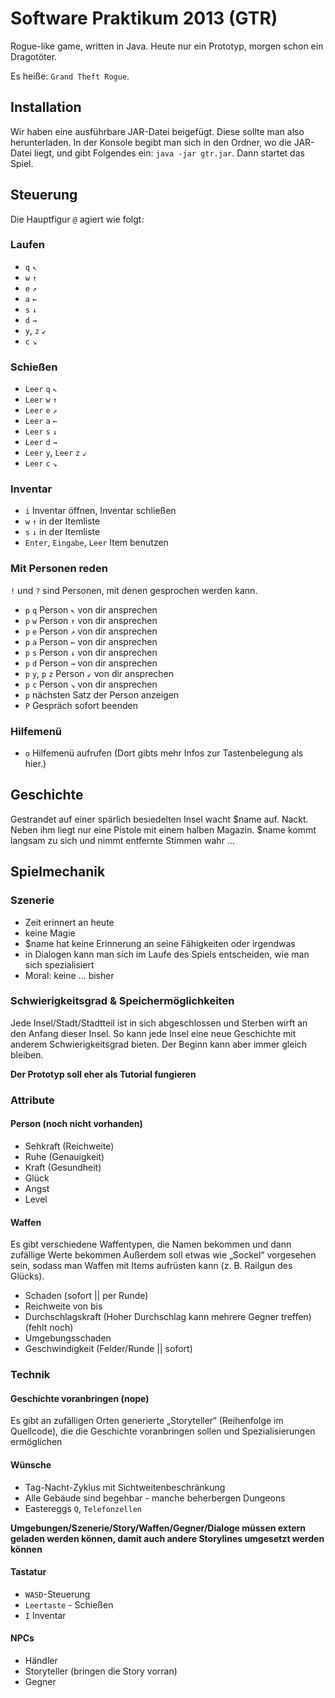 # Software Praktikum 2013 (GTR)


Rogue-like game, written in Java. Heute nur ein Prototyp, morgen schon ein Dragotöter. 

Es heiße: `Grand Theft Rogue`.

## Installation
Wir haben eine ausführbare JAR-Datei beigefügt. Diese sollte man also herunterladen. In der Konsole begibt man sich in den Ordner, wo die JAR-Datei liegt, und gibt Folgendes ein: `java -jar gtr.jar`. Dann startet das Spiel.

## Steuerung
Die Hauptfigur `@` agiert wie folgt:

### Laufen
- `q` `↖`
- `w` `↑`
- `e` `↗`
- `a` `←`
- `s` `↓`
- `d` `→`
- `y`, `z` `↙`
- `c` `↘`

### Schießen
- `Leer` `q` `↖`
- `Leer` `w` `↑`
- `Leer` `e` `↗`
- `Leer` `a` `←`
- `Leer` `s` `↓`
- `Leer` `d` `→`
- `Leer` `y`, `Leer` `z` `↙`
- `Leer` `c` `↘`

### Inventar
- `i` Inventar öffnen, Inventar schließen
- `w` `↑` in der Itemliste
- `s` `↓` in der Itemliste
- `Enter`, `Eingabe`, `Leer` Item benutzen

### Mit Personen reden
`!` und `?` sind Personen, mit denen gesprochen werden kann.
- `p` `q` Person `↖` von dir ansprechen
- `p` `w` Person `↑` von dir ansprechen
- `p` `e` Person `↗` von dir ansprechen
- `p` `a` Person `←` von dir ansprechen
- `p` `s` Person `↓` von dir ansprechen
- `p` `d` Person `→` von dir ansprechen
- `p` `y`, `p` `z` Person `↙` von dir ansprechen
- `p` `c` Person `↘` von dir ansprechen
- `p` nächsten Satz der Person anzeigen
- `P` Gespräch sofort beenden

### Hilfemenü

- `o` Hilfemenü aufrufen (Dort gibts mehr Infos zur Tastenbelegung als hier.)

## Geschichte
Gestrandet auf einer spärlich besiedelten Insel wacht $name auf. Nackt. Neben ihm liegt nur eine Pistole mit einem halben Magazin. $name kommt langsam zu sich und nimmt entfernte Stimmen wahr …

## Spielmechanik

### Szenerie
- Zeit erinnert an heute
- keine Magie
- $name hat keine Erinnerung an seine Fähigkeiten oder irgendwas
- in Dialogen kann man sich im Laufe des Spiels entscheiden, wie man sich spezialisiert
- Moral: keine … bisher

### Schwierigkeitsgrad & Speichermöglichkeiten
Jede Insel/Stadt/Stadtteil ist in sich abgeschlossen und Sterben wirft an den Anfang dieser Insel. So kann jede Insel eine neue Geschichte mit anderem Schwierigkeitsgrad bieten. Der Beginn kann aber immer gleich bleiben.

__Der Prototyp soll eher als Tutorial fungieren__

### Attribute
#### Person (noch nicht vorhanden)
- Sehkraft (Reichweite)  
- Ruhe (Genauigkeit)
- Kraft (Gesundheit)
- Glück
- Angst
- Level

#### Waffen
Es gibt verschiedene Waffentypen, die Namen bekommen und dann zufällige Werte bekommen
Außerdem soll etwas wie „Sockel“ vorgesehen sein, sodass man Waffen mit Items aufrüsten kann
(z. B. Railgun des Glücks).

- Schaden (sofort || per Runde)
- Reichweite von bis
- Durchschlagskraft (Hoher Durchschlag kann mehrere Gegner treffen) (fehlt noch)
- Umgebungsschaden
- Geschwindigkeit (Felder/Runde || sofort)

### Technik
#### Geschichte voranbringen (nope)
Es gibt an zufälligen Orten generierte „Storyteller“ (Reihenfolge im Quellcode), die die Geschichte voranbringen sollen und Spezialisierungen ermöglichen

#### Wünsche
- Tag-Nacht-Zyklus mit Sichtweitenbeschränkung
- Alle Gebäude sind begehbar - manche beherbergen Dungeons 
- Eastereggs `Q`, `Telefonzellen` 

__Umgebungen/Szenerie/Story/Waffen/Gegner/Dialoge müssen extern geladen werden können, damit auch andere Storylines umgesetzt werden können__


#### Tastatur
- `WASD`-Steuerung
- `Leertaste` - Schießen
- `I` Inventar

#### NPCs 
- Händler
- Storyteller (bringen die Story vorran)
- Gegner
